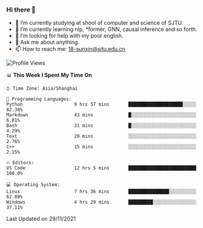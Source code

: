 ### Hi there 👋

<!--
**sunxin000/sunxin000** is a ✨ _special_ ✨ repository because its `README.md` (this file) appears on your GitHub profile.

Here are some ideas to get you started:

- 🔭 I’m currently working on ...
- 🌱 I’m currently learning ...
- 👯 I’m looking to collaborate on ...
- 🤔 I’m looking for help with ...
- 💬 Ask me about ...
- 📫 How to reach me: ...
- 😄 Pronouns: ...
- ⚡ Fun fact: ...
-->
- 🏫 I’m currently studying at shool of computer and science of SJTU.
- 🌱 I’m currently learning nlp, \*former, GNN, causal inference and so forth.
- 🤔 I’m looking for help with my poor english.
- 💬 Ask me about anything.
- 📫 How to reach me: 18-sunxin@sjtu.edu.cn
<!--START_SECTION:waka-->
![Profile Views](http://img.shields.io/badge/Profile%20Views-0-blue)

📊 **This Week I Spent My Time On** 

```text
⌚︎ Time Zone: Asia/Shanghai

💬 Programming Languages: 
Python                   9 hrs 57 mins       ████████████████████░░░░░   82.38% 
Markdown                 43 mins             █░░░░░░░░░░░░░░░░░░░░░░░░   6.01% 
Bash                     31 mins             █░░░░░░░░░░░░░░░░░░░░░░░░   4.29% 
Text                     20 mins             ░░░░░░░░░░░░░░░░░░░░░░░░░   2.76% 
C++                      15 mins             ░░░░░░░░░░░░░░░░░░░░░░░░░   2.15%

🔥 Editors: 
VS Code                  12 hrs 5 mins       █████████████████████████   100.0%

💻 Operating System: 
Linux                    7 hrs 36 mins       ███████████████░░░░░░░░░░   62.89% 
Windows                  4 hrs 29 mins       █████████░░░░░░░░░░░░░░░░   37.11%

```


 Last Updated on 29/11/2021
<!--END_SECTION:waka-->
